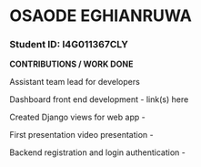# OSAODE EGHIANRUWA

### Student ID: I4G011367CLY

**CONTRIBUTIONS / WORK DONE**

Assistant team lead for developers

Dashboard front end development - link(s) here

Created Django views for web app -

First presentation video presentation - 

Backend registration and login authentication -


